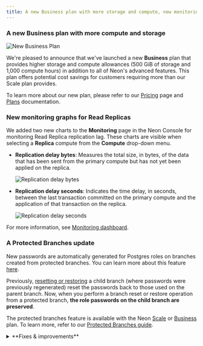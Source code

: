 ```yaml
---
title: A new Business plan with more storage and compute, new monitoring charts for Read Replicas, and a Protected Branches update
---
```


### A new Business plan with more compute and storage

![New Business Plan](/docs/relnotes/new_business_plan.png)

We're pleased to announce that we've launched a new **Business** plan that provides higher storage and compute allowances (500 GiB of storage and 1,000 compute hours) in addition to all of Neon's advanced features. This plan offers potential cost savings for customers requiring more than our Scale plan provides.

To learn more about our new plan, please refer to our [Pricing](/pricing) page and [Plans](/docs/introduction/plans) documentation.

### New monitoring graphs for Read Replicas

We added two new charts to the **Monitoring** page in the Neon Console for monitoring Read Replica replication lag. These charts are visible when selecting a **Replica** compute from the **Compute** drop-down menu.

- **Replication delay bytes**: Measures the total size, in bytes, of the data that has been sent from the primary compute but has not yet been applied on the replica.

  ![Replication delay bytes](/docs/introduction/rep_delay_bytes.png)

- **Replication delay seconds**: Indicates the time delay, in seconds, between the last transaction committed on the primary compute and the application of that transaction on the replica.

  ![Replication delay seconds](/docs/introduction/rep_delay_seconds.png)

For more information, see [Monitoring dashboard](/docs/introduction/monitoring-page).

### A Protected Branches update

New passwords are automatically generated for Postgres roles on branches created from protected branches. You can learn more about this feature [here](/docs/guides/protected-branches#new-passwords-generated-for-postgres-roles-on-child-branches).

Previously, [resetting or restoring](/docs/introduction/point-in-time-restore) a child branch (where passwords were previously regenerated) reset the passwords back to those used on the parent branch. Now, when you perform a branch reset or restore operation from a protected branch, **the role passwords on the child branch are preserved**.

The protected branches feature is available with the Neon [Scale](/docs/introduction/plans#scale) or [Business](/docs/introduction/plans#business) plan. To learn more, refer to our [Protected Branches guide](/docs/guides/protected-branches).

<details>
<summary>**Fixes & improvements**</summary>

- The **Branches** page now includes a **Created by** column that displays the name and avatar of the user who created the branch, if available. Additionally, a **Web** identifier tag is displayed if the branch was created via the Neon Console.
- Fixed an issue on the **Billing** page where an incorrect branch limit was displayed for a project shared by a paid Neon account.
- Fixed an issue that prevented restoring a protected branch.
- Fixed an issue with the [Neon Vercel Integration](/docs/guides/vercel#add-the-neon-vercel-integration) that caused a `Something went wrong` error when creating a new Neon project during integration installation.
- Fixed an issue with the database selector in the [Neon SQL Editor](/docs/get-started/query-with-neon-sql-editor). Selecting a different database did not change the database.

</details>
